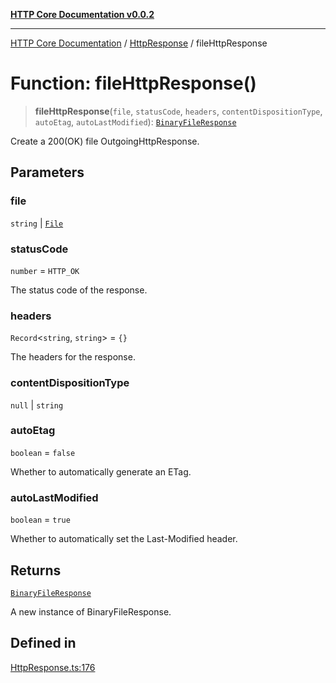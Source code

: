 [**HTTP Core Documentation v0.0.2**](../../README.md)

***

[HTTP Core Documentation](../../modules.md) / [HttpResponse](../README.md) / fileHttpResponse

# Function: fileHttpResponse()

> **fileHttpResponse**(`file`, `statusCode`, `headers`, `contentDispositionType`, `autoEtag`, `autoLastModified`): [`BinaryFileResponse`](../../BinaryFileResponse/classes/BinaryFileResponse.md)

Create a 200(OK) file OutgoingHttpResponse.

## Parameters

### file

`string` | [`File`](../../file/File/classes/File.md)

### statusCode

`number` = `HTTP_OK`

The status code of the response.

### headers

`Record`\<`string`, `string`\> = `{}`

The headers for the response.

### contentDispositionType

`null` | `string`

### autoEtag

`boolean` = `false`

Whether to automatically generate an ETag.

### autoLastModified

`boolean` = `true`

Whether to automatically set the Last-Modified header.

## Returns

[`BinaryFileResponse`](../../BinaryFileResponse/classes/BinaryFileResponse.md)

A new instance of BinaryFileResponse.

## Defined in

[HttpResponse.ts:176](https://github.com/stonemjs/http-core/blob/ed7c2187bd85b6877da7cd9f8c94448716446e07/src/HttpResponse.ts#L176)
